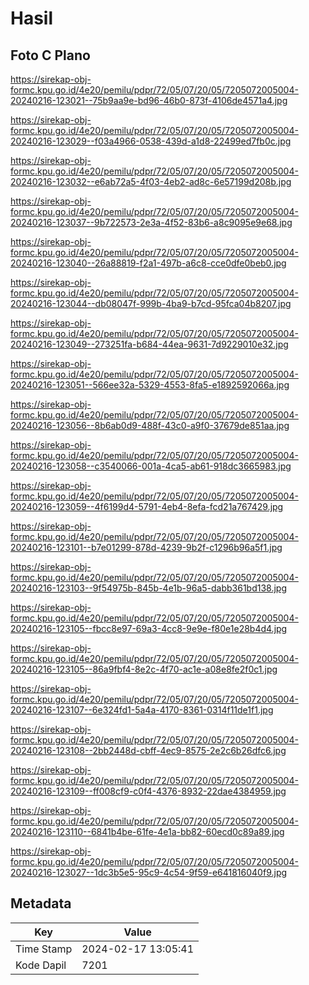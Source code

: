 # Hasil

## Foto C Plano

https://sirekap-obj-formc.kpu.go.id/4e20/pemilu/pdpr/72/05/07/20/05/7205072005004-20240216-123021--75b9aa9e-bd96-46b0-873f-4106de4571a4.jpg

https://sirekap-obj-formc.kpu.go.id/4e20/pemilu/pdpr/72/05/07/20/05/7205072005004-20240216-123029--f03a4966-0538-439d-a1d8-22499ed7fb0c.jpg

https://sirekap-obj-formc.kpu.go.id/4e20/pemilu/pdpr/72/05/07/20/05/7205072005004-20240216-123032--e6ab72a5-4f03-4eb2-ad8c-6e57199d208b.jpg

https://sirekap-obj-formc.kpu.go.id/4e20/pemilu/pdpr/72/05/07/20/05/7205072005004-20240216-123037--9b722573-2e3a-4f52-83b6-a8c9095e9e68.jpg

https://sirekap-obj-formc.kpu.go.id/4e20/pemilu/pdpr/72/05/07/20/05/7205072005004-20240216-123040--26a88819-f2a1-497b-a6c8-cce0dfe0beb0.jpg

https://sirekap-obj-formc.kpu.go.id/4e20/pemilu/pdpr/72/05/07/20/05/7205072005004-20240216-123044--db08047f-999b-4ba9-b7cd-95fca04b8207.jpg

https://sirekap-obj-formc.kpu.go.id/4e20/pemilu/pdpr/72/05/07/20/05/7205072005004-20240216-123049--273251fa-b684-44ea-9631-7d9229010e32.jpg

https://sirekap-obj-formc.kpu.go.id/4e20/pemilu/pdpr/72/05/07/20/05/7205072005004-20240216-123051--566ee32a-5329-4553-8fa5-e1892592066a.jpg

https://sirekap-obj-formc.kpu.go.id/4e20/pemilu/pdpr/72/05/07/20/05/7205072005004-20240216-123056--8b6ab0d9-488f-43c0-a9f0-37679de851aa.jpg

https://sirekap-obj-formc.kpu.go.id/4e20/pemilu/pdpr/72/05/07/20/05/7205072005004-20240216-123058--c3540066-001a-4ca5-ab61-918dc3665983.jpg

https://sirekap-obj-formc.kpu.go.id/4e20/pemilu/pdpr/72/05/07/20/05/7205072005004-20240216-123059--4f6199d4-5791-4eb4-8efa-fcd21a767429.jpg

https://sirekap-obj-formc.kpu.go.id/4e20/pemilu/pdpr/72/05/07/20/05/7205072005004-20240216-123101--b7e01299-878d-4239-9b2f-c1296b96a5f1.jpg

https://sirekap-obj-formc.kpu.go.id/4e20/pemilu/pdpr/72/05/07/20/05/7205072005004-20240216-123103--9f54975b-845b-4e1b-96a5-dabb361bd138.jpg

https://sirekap-obj-formc.kpu.go.id/4e20/pemilu/pdpr/72/05/07/20/05/7205072005004-20240216-123105--fbcc8e97-69a3-4cc8-9e9e-f80e1e28b4d4.jpg

https://sirekap-obj-formc.kpu.go.id/4e20/pemilu/pdpr/72/05/07/20/05/7205072005004-20240216-123105--86a9fbf4-8e2c-4f70-ac1e-a08e8fe2f0c1.jpg

https://sirekap-obj-formc.kpu.go.id/4e20/pemilu/pdpr/72/05/07/20/05/7205072005004-20240216-123107--6e324fd1-5a4a-4170-8361-0314f11de1f1.jpg

https://sirekap-obj-formc.kpu.go.id/4e20/pemilu/pdpr/72/05/07/20/05/7205072005004-20240216-123108--2bb2448d-cbff-4ec9-8575-2e2c6b26dfc6.jpg

https://sirekap-obj-formc.kpu.go.id/4e20/pemilu/pdpr/72/05/07/20/05/7205072005004-20240216-123109--ff008cf9-c0f4-4376-8932-22dae4384959.jpg

https://sirekap-obj-formc.kpu.go.id/4e20/pemilu/pdpr/72/05/07/20/05/7205072005004-20240216-123110--6841b4be-61fe-4e1a-bb82-60ecd0c89a89.jpg

https://sirekap-obj-formc.kpu.go.id/4e20/pemilu/pdpr/72/05/07/20/05/7205072005004-20240216-123027--1dc3b5e5-95c9-4c54-9f59-e641816040f9.jpg


## Metadata

| Key        | Value               |
| ---------- | ------------------- |
| Time Stamp | 2024-02-17 13:05:41 |
| Kode Dapil | 7201                |



